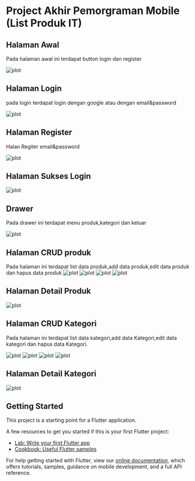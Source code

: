 # Project Akhir Pemorgraman Mobile (List Produk IT)

## Halaman Awal
Pada halaman awal ini terdapat button login dan register

![plot](image/1.png)

## Halaman Login
pada login terdapat login dengan google atau dengan email&password

![plot](image/2.png)

## Halaman Register
Halan Regiter email&password

![plot](image/3.png)

## Halaman Sukses Login

![plot](image/4.png)

## Drawer
Pada drawer ini terdapat menu produk,kategori dan keluar 

![plot](image/5.png)

## Halaman CRUD produk
Pada halaman ini terdapat list data produk,add data produk,edit data produk dan hapus data produk 
![plot](image/6.png)
![plot](image/7.png)
![plot](image/8.png)
![plot](image/9.png)

## Halaman Detail Produk

![plot](image/14.png)

## Halaman CRUD Kategori
Pada halaman ini terdapat list data kategori,add data Kategori,edit data kategori dan hapus data Kategori.

![plot](image/10.png)
![plot](image/11.png)
![plot](image/12.png)
![plot](image/15.png)

## Halaman Detail Kategori

![plot](image/13.png)






## Getting Started

This project is a starting point for a Flutter application.

A few resources to get you started if this is your first Flutter project:

- [Lab: Write your first Flutter app](https://flutter.dev/docs/get-started/codelab)
- [Cookbook: Useful Flutter samples](https://flutter.dev/docs/cookbook)

For help getting started with Flutter, view our
[online documentation](https://flutter.dev/docs), which offers tutorials,
samples, guidance on mobile development, and a full API reference.
